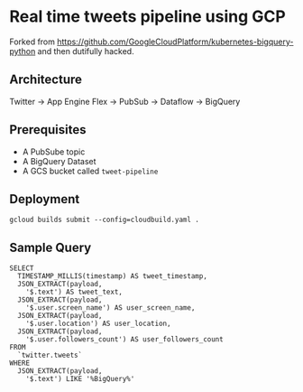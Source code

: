 # Real time tweets pipeline using GCP
Forked from https://github.com/GoogleCloudPlatform/kubernetes-bigquery-python and then dutifully hacked.

## Architecture
Twitter -> App Engine Flex -> PubSub -> Dataflow -> BigQuery

## Prerequisites
 - A PubSube topic
 - A BigQuery Dataset
 - A GCS bucket called `tweet-pipeline`

## Deployment
`gcloud builds submit --config=cloudbuild.yaml .`

## Sample Query
```
SELECT
  TIMESTAMP_MILLIS(timestamp) AS tweet_timestamp,
  JSON_EXTRACT(payload,
    '$.text') AS tweet_text,
  JSON_EXTRACT(payload,
    '$.user.screen_name') AS user_screen_name,
  JSON_EXTRACT(payload,
    '$.user.location') AS user_location,
  JSON_EXTRACT(payload,
    '$.user.followers_count') AS user_followers_count
FROM
  `twitter.tweets`
WHERE
  JSON_EXTRACT(payload,
    '$.text') LIKE '%BigQuery%'
```
